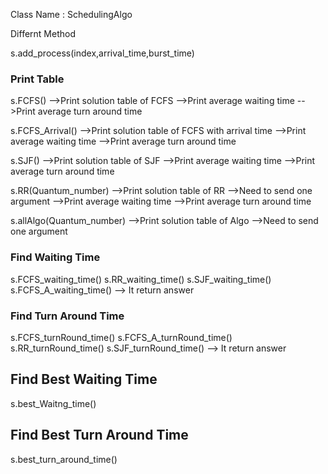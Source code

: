 Class Name : SchedulingAlgo

Differnt Method

s.add_process(index,arrival_time,burst_time)

###   Print Table   ###
s.FCFS()
-->Print solution table of FCFS
-->Print average waiting time
-->Print average turn around time

s.FCFS_Arrival()
-->Print solution table of FCFS with arrival time
-->Print average waiting time
-->Print average turn around time

s.SJF()
-->Print solution table of SJF
-->Print average waiting time
-->Print average turn around time

s.RR(Quantum_number)
-->Print solution table of RR
-->Need to send one argument
-->Print average waiting time
-->Print average turn around time

s.allAlgo(Quantum_number)
-->Print solution table of Algo
-->Need to send one argument


###  Find Waiting Time   ###   
s.FCFS_waiting_time()
s.RR_waiting_time()
s.SJF_waiting_time()
s.FCFS_A_waiting_time()
--> It return answer


### Find Turn Around Time   ###
s.FCFS_turnRound_time()
s.FCFS_A_turnRound_time()
s.RR_turnRound_time()
s.SJF_turnRound_time()
--> It return answer

## Find Best Waiting Time  ###
s.best_Waitng_time()


## Find Best Turn Around Time  ###
s.best_turn_around_time()
